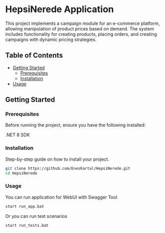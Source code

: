 # HepsiNerede Application

This project implements a campaign module for an e-commerce platform, allowing manipulation of product prices based on demand. The system includes functionality for creating products, placing orders, and creating campaigns with dynamic pricing strategies.

## Table of Contents

- [Getting Started](#getting-started)
  - [Prerequisites](#prerequisites)
  - [Installation](#installation)
- [Usage](#usage)

## Getting Started

### Prerequisites

Before running the project, ensure you have the following installed:

.NET 8 SDK

### Installation

Step-by-step guide on how to install your project.

```bash
git clone https://github.com/EnesKartal/HepsiNerede.git
cd HepsiNerede
```

### Usage

You can run application for WebUI with Swagger Tool

```bash
start run_app.bat
```

Or you can run test scenarios

```bash
start run_tests.bat
```
